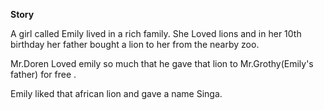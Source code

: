 **Story**

A girl called Emily lived in a rich family. She Loved lions  and in her 10th birthday her father bought a lion to her from the nearby zoo. 

Mr.Doren Loved emily so much that he gave that lion to Mr.Grothy(Emily's father) for free .

Emily liked that african lion and gave a name Singa. 

